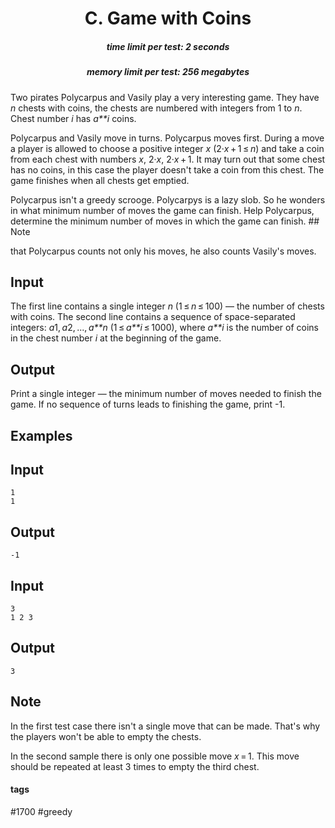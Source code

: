 <h1 style='text-align: center;'> C. Game with Coins</h1>

<h5 style='text-align: center;'>time limit per test: 2 seconds</h5>
<h5 style='text-align: center;'>memory limit per test: 256 megabytes</h5>

Two pirates Polycarpus and Vasily play a very interesting game. They have *n* chests with coins, the chests are numbered with integers from 1 to *n*. Chest number *i* has *a**i* coins. 

Polycarpus and Vasily move in turns. Polycarpus moves first. During a move a player is allowed to choose a positive integer *x* (2·*x* + 1 ≤ *n*) and take a coin from each chest with numbers *x*, 2·*x*, 2·*x* + 1. It may turn out that some chest has no coins, in this case the player doesn't take a coin from this chest. The game finishes when all chests get emptied.

Polycarpus isn't a greedy scrooge. Polycarpys is a lazy slob. So he wonders in what minimum number of moves the game can finish. Help Polycarpus, determine the minimum number of moves in which the game can finish. ## Note

 that Polycarpus counts not only his moves, he also counts Vasily's moves.

## Input

The first line contains a single integer *n* (1 ≤ *n* ≤ 100) — the number of chests with coins. The second line contains a sequence of space-separated integers: *a*1, *a*2, ..., *a**n* (1 ≤ *a**i* ≤ 1000), where *a**i* is the number of coins in the chest number *i* at the beginning of the game.

## Output

Print a single integer — the minimum number of moves needed to finish the game. If no sequence of turns leads to finishing the game, print -1.

## Examples

## Input


```
1  
1  

```
## Output


```
-1  

```
## Input


```
3  
1 2 3  

```
## Output


```
3  

```
## Note

In the first test case there isn't a single move that can be made. That's why the players won't be able to empty the chests.

In the second sample there is only one possible move *x* = 1. This move should be repeated at least 3 times to empty the third chest.



#### tags 

#1700 #greedy 